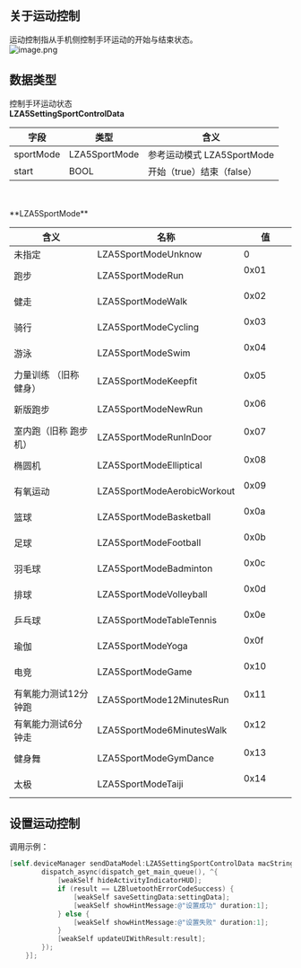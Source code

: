 <a name="qyyy3"></a>
## 关于运动控制
运动控制指从手机侧控制手环运动的开始与结束状态。<br />![image.png](https://cdn.nlark.com/yuque/0/2021/png/265997/1616722774653-039ef6b2-1570-4298-aacd-e676cd0c6472.png#align=left&display=inline&height=305&margin=%5Bobject%20Object%5D&name=image.png&originHeight=305&originWidth=868&size=70654&status=done&style=none&width=868)
<a name="Wi4fM"></a>
## 数据类型
控制手环运动状态<br />**LZA5SettingSportControlData**

| 字段 | 类型 | 含义 |
| --- | --- | --- |
| sportMode | LZA5SportMode | 参考运动模式 LZA5SportMode |
| start | BOOL | 开始（true）结束（false） |


<br />
<br />**LZA5SportMode**

| 含义 | 名称 | 值 |
| --- | --- | --- |
| 未指定          | LZA5SportModeUnknow         | 0 |
| 跑步           | LZA5SportModeRun            | 0x01             |
| 健走           | LZA5SportModeWalk           | 0x02             |
| 骑行           | LZA5SportModeCycling        | 0x03             |
| 游泳           | LZA5SportModeSwim           | 0x04             |
| 力量训练 （旧称 健身） | LZA5SportModeKeepfit        | 0x05             |
| 新版跑步         | LZA5SportModeNewRun         | 0x06             |
| 室内跑（旧称 跑步机）  | LZA5SportModeRunInDoor      | 0x07             |
| 椭圆机          | LZA5SportModeElliptical     | 0x08             |
| 有氧运动         | LZA5SportModeAerobicWorkout | 0x09             |
| 篮球           | LZA5SportModeBasketball     | 0x0a             |
| 足球           | LZA5SportModeFootball       | 0x0b             |
| 羽毛球          | LZA5SportModeBadminton      | 0x0c             |
| 排球           | LZA5SportModeVolleyball     | 0x0d             |
| 乒乓球          | LZA5SportModeTableTennis    | 0x0e             |
| 瑜伽           | LZA5SportModeYoga           | 0x0f             |
| 电竞           | LZA5SportModeGame           | 0x10             |
| 有氧能力测试12分钟跑  | LZA5SportMode12MinutesRun  | 0x11             |
| 有氧能力测试6分钟走   | LZA5SportMode6MinutesWalk  | 0x12             |
| 健身舞          | LZA5SportModeGymDance       | 0x13             |
| 太极 | LZA5SportModeTaiji          | 0x14             |



<a name="l4Kno"></a>
## 设置运动控制
调用示例：
```objectivec
[self.deviceManager sendDataModel:LZA5SettingSportControlData macString:self.device.mac completion:^(LZBluetoothErrorCode result, id resp) {
        dispatch_async(dispatch_get_main_queue(), ^{
            [weakSelf hideActivityIndicatorHUD];
            if (result == LZBluetoothErrorCodeSuccess) {
                [weakSelf saveSettingData:settingData];
                [weakSelf showHintMessage:@"设置成功" duration:1];
            } else {
                [weakSelf showHintMessage:@"设置失败" duration:1];
            }
            [weakSelf updateUIWithResult:result];
        });
    }];
```




